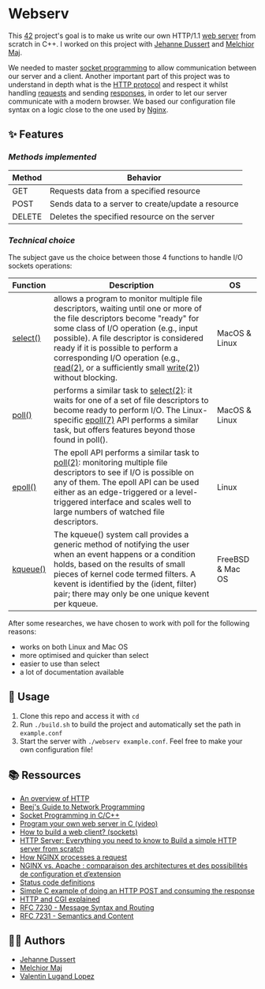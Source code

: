 # Webserv

This [42](https://42.fr/en/homepage/) project's goal is to make us write our own HTTP/1.1 [web server](https://en.wikipedia.org/wiki/Web_server) from scratch in C++. I worked on this project with [Jehanne Dussert](https://github.com/JehanneDussert/) and [Melchior Maj](https://github.com/mmaj0708/).

We needed to master [socket programming](https://www.geeksforgeeks.org/socket-programming-cc/) to allow communication between our server and a client. Another important part of this project was to understand in depth what is the [HTTP protocol](https://developer.mozilla.org/en/docs/Web/HTTP) and respect it whilst handling [requests](https://developer.mozilla.org/en-US/docs/Web/HTTP/Methods) and sending [responses](https://developer.mozilla.org/fr/docs/Web/HTTP/Status), in order to let our server communicate with a modern browser. We based our configuration file syntax on a logic close to the one used by [Nginx](https://www.nginx.com/).

## ✨ Features

### *Methods implemented*

Method|Behavior
-----|------
GET| Requests data from a specified resource
POST| Sends data to a server to create/update a resource
DELETE| Deletes the specified resource on the server


### *Technical choice*

The subject gave us the choice between those 4 functions to handle I/O sockets operations:

Function|Description|OS
-----|-----|-----
[select()](https://man7.org/linux/man-pages/man2/select.2.html) | allows a program to monitor multiple file descriptors, waiting until one or more of the file descriptors become "ready" for some class of I/O operation (e.g., input possible).  A file descriptor is considered ready if it is possible to perform a corresponding I/O operation (e.g., [read(2)](https://man7.org/linux/man-pages/man2/read.2.html), or a sufficiently small [write(2)](https://man7.org/linux/man-pages/man2/write.2.html)) without blocking. |  MacOS & Linux
[poll()](https://man7.org/linux/man-pages/man2/poll.2.html)| performs a similar task to [select(2)](https://man7.org/linux/man-pages/man2/select.2.html): it waits for one of a set of file descriptors to become ready to perform I/O.  The Linux-specific [epoll(7)](https://man7.org/linux/man-pages/man7/epoll.7.html) API performs a similar task, but offers features beyond those found in poll(). | MacOS & Linux
[epoll()](https://man7.org/linux/man-pages/man7/epoll.7.html)| The epoll API performs a similar task to [poll(2)](https://man7.org/linux/man-pages/man2/poll.2.html): monitoring multiple file descriptors to see if I/O is possible on any of them.  The epoll API can be used either as an edge-triggered or a level-triggered interface and scales well to large numbers of watched file descriptors.| Linux
[kqueue()](https://www.freebsd.org/cgi/man.cgi?query=kqueue&sektion=2)| The kqueue() system call provides a generic method	of notifying the user when an event happens or a	condition holds, based on the results of small pieces of kernel code termed filters.  A kevent is	identified by the (ident, filter) pair; there may only be one unique	kevent per kqueue. | FreeBSD & Mac OS

After some researches, we have chosen to work with poll for the following reasons:
* works on both Linux and Mac OS
* more optimised and quicker than select
* easier to use than select
* a lot of documentation available

## 🧭 Usage

1. Clone this repo and access it with `cd`
2. Run `./build.sh` to build the project and automatically set the path in `example.conf`
3. Start the server with `./webserv example.conf`. Feel free to make your own configuration file!

## 📚 Ressources
- [An overview of HTTP](https://developer.mozilla.org/en-US/docs/Web/HTTP/Overview)
- [Beej's Guide to Network Programming](https://beej.us/guide/bgnet/html/)
- [Socket Programming in C/C++](https://www.geeksforgeeks.org/socket-programming-cc/)
- [Program your own web server in C (video)](https://youtu.be/esXw4bdaZkc)
- [How to build a web client? (sockets)](https://www.youtube.com/watch?v=bdIiTxtMaKA)
- [HTTP Server: Everything you need to know to Build a simple HTTP server from scratch](https://medium.com/from-the-scratch/http-server-what-do-you-need-to-know-to-build-a-simple-http-server-from-scratch-d1ef8945e4fa)
- [How NGINX processes a request](http://nginx.org/en/docs/http/request_processing.html)
- [NGINX vs. Apache : comparaison des architectures et des possibilités de configuration et d’extension](https://www.ionos.fr/digitalguide/serveur/know-how/nginx-vs-apache/)
- [Status code definitions](https://www.w3.org/Protocols/rfc2616/rfc2616-sec10.html)
- [Simple C example of doing an HTTP POST and consuming the response](https://stackoverflow.com/questions/22077802/simple-c-example-of-doing-an-http-post-and-consuming-the-response/22135885#22135885)
- [HTTP and CGI explained](https://www.garshol.priv.no/download/text/http-tut.html)
- [RFC 7230 - Message Syntax and Routing](https://datatracker.ietf.org/doc/html/rfc7230)
- [RFC 7231 - Semantics and Content](https://datatracker.ietf.org/doc/html/rfc7231)

## 👨‍💻 Authors

- [Jehanne Dussert](https://github.com/JehanneDussert/)
- [Melchior Maj](https://github.com/mmaj0708/)
- [Valentin Lugand Lopez](https://github.com/valentinllpz)
